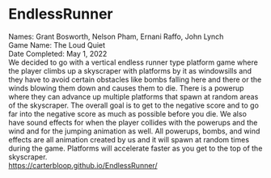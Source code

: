 # EndlessRunner
Names: Grant Bosworth, Nelson Pham, Ernani Raffo, John Lynch <br>
Game Name: The Loud Quiet <br>
Date Completed: May 1, 2022 <br>
We decided to go with a vertical endless runner type platform game where the player
climbs up a skyscraper with platforms by it as windowsills and they have to avoid
certain obstacles like bombs falling here and there or the winds blowing them down
and causes them to die. There is a powerup where they can advance up multiple platforms
that spawn at random areas of the skyscraper. The overall goal is to get to the negative
score and to go far into the negative score as much as possible before you die. We also
have sound effects for when the player collides with the powerups and the wind and for the 
jumping animation as well. All powerups, bombs, and wind effects are all animation created by 
us and it will spawn at random times during the game. Platforms will accelerate faster as you
get to the top of the skyscraper.
<br>
https://carterbloop.github.io/EndlessRunner/
